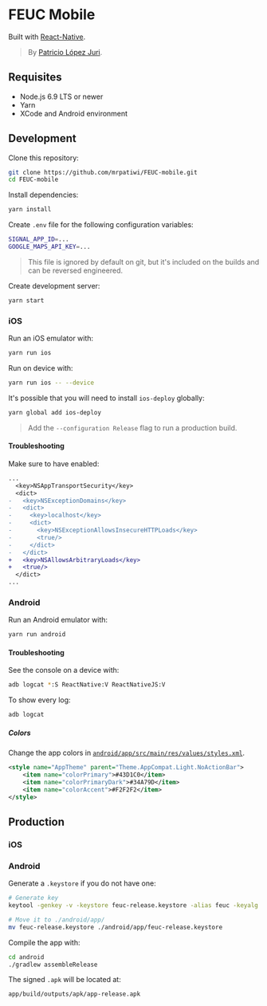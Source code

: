 # FEUC Mobile

Built with [React-Native](https://facebook.github.io/react-native/).

> By [Patricio López Juri](https://lopezjuri.com).

## Requisites

* Node.js 6.9 LTS or newer
* Yarn
* XCode and Android environment

## Development

Clone this repository:

```sh
git clone https://github.com/mrpatiwi/FEUC-mobile.git
cd FEUC-mobile
```

Install dependencies:

```sh
yarn install
```

Create `.env` file for the following configuration variables:

```sh
SIGNAL_APP_ID=...
GOOGLE_MAPS_API_KEY=...
```

> This file is ignored by default on git, but it's included on the builds and can be reversed engineered.

Create development server:

```sh
yarn start
```

### iOS

Run an iOS emulator with:

```sh
yarn run ios
```

Run on device with:

```sh
yarn run ios -- --device
```

It's possible that you will need to install `ios-deploy` globally:

```sh
yarn global add ios-deploy
```

> Add the `--configuration Release` flag to run a production build.

#### Troubleshooting

Make sure to have enabled:

```diff
...
  <key>NSAppTransportSecurity</key>
  <dict>
-   <key>NSExceptionDomains</key>
-   <dict>
-     <key>localhost</key>
-     <dict>
-       <key>NSExceptionAllowsInsecureHTTPLoads</key>
-       <true/>
-     </dict>
-   </dict>
+   <key>NSAllowsArbitraryLoads</key>
+   <true/>
  </dict>
...
```

### Android

Run an Android emulator with:

```sh
yarn run android
```

#### Troubleshooting

See the console on a device with:

```sh
adb logcat *:S ReactNative:V ReactNativeJS:V
```

To show every log:

```sh
adb logcat
```

##### Colors

Change the app colors in [`android/app/src/main/res/values/styles.xml`](.android/app/src/main/res/values/styles.xml).

```xml
<style name="AppTheme" parent="Theme.AppCompat.Light.NoActionBar">
    <item name="colorPrimary">#43D1C0</item>
    <item name="colorPrimaryDark">#34A79D</item>
    <item name="colorAccent">#F2F2F2</item>
</style>
```

## Production

### iOS


### Android

Generate a `.keystore` if you do not have one:

```sh
# Generate key
keytool -genkey -v -keystore feuc-release.keystore -alias feuc -keyalg RSA -keysize 2048 -validity 10000

# Move it to ./android/app/
mv feuc-release.keystore ./android/app/feuc-release.keystore
```

Compile the app with:

```sh
cd android
./gradlew assembleRelease
```

The signed `.apk` will be located at:

```sh
app/build/outputs/apk/app-release.apk
```
